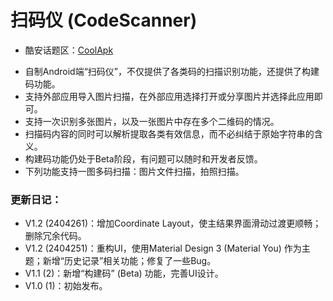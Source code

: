 # 扫码仪 (CodeScanner)
- 酷安话题区：[CoolApk](https://www.coolapk.com/feed/49061660?shareKey=ZTI2NDcxOTdmMjQ3NjYyYmQ3MjI~&shareUid=555267&shareFrom=com.coolapk.market_14.1.2 "初始发布帖")  
+ 自制Android端“扫码仪”，不仅提供了各类码的扫描识别功能，还提供了构建码功能。  
+ 支持外部应用导入图片扫描，在外部应用选择打开或分享图片并选择此应用即可。  
+ 支持一次识别多张图片，以及一张图片中存在多个二维码的情况。  
+ 扫描码内容的同时可以解析提取各类有效信息，而不必纠结于原始字符串的含义。  
+ 构建码功能仍处于Beta阶段，有问题可以随时和开发者反馈。  
+ 下列功能支持一图多码扫描：图片文件扫描，拍照扫描。

### 更新日记：  
- V1.2 (2404261)：增加Coordinate Layout，使主结果界面滑动过渡更顺畅；删除冗余代码。  
- V1.2 (2404251)：重构UI，使用Material Design 3 (Material You) 作为主题；新增“历史记录”相关功能；修复了一些Bug。  
- V1.1 (2)：新增“构建码” (Beta) 功能，完善UI设计。  
- V1.0 (1)：初始发布。
